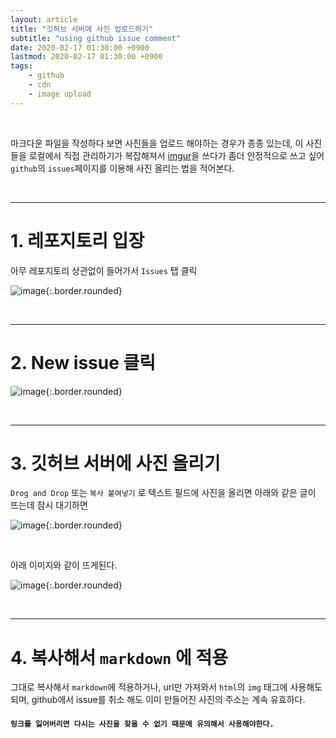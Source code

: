 ```yaml
---
layout: article
title: "깃허브 서버에 사진 업로드하기"
subtitle: "using github issue comment"
date: 2020-02-17 01:30:00 +0900
lastmod: 2020-02-17 01:30:00 +0900
tags: 
    - github
    - cdn
    - image upload
---
```


<br>

마크다운 파일을 작성하다 보면 사진들을 업로드 해야하는 경우가 종종 있는데, 이 사진들을 로컬에서 직접 관리하기가 복잡해져서 [imgur](https://imgur.com/)을 쓰다가 좀더 안정적으로 쓰고 싶어 `github`의 `issues`페이지를 이용해 사진 올리는 법을 적어본다.

<br>

---

# 1. 레포지토리 입장

아무 레포지토리 상관없이 들어가서 `Issues` 탭 클릭

![image](https://user-images.githubusercontent.com/59393359/74649540-233e9d00-51c3-11ea-819d-4f0e54f54fd2.png){:.border.rounded}

<br>

---

# 2. New issue 클릭
![image](https://user-images.githubusercontent.com/59393359/74649583-35204000-51c3-11ea-9e97-39ddba6083c4.png){:.border.rounded}

<br>

---

# 3. 깃허브 서버에 사진 올리기

`Drog and Drop` 또는 `복사 붙여넣기` 로 텍스트 필드에 사진을 올리면 아래와 같은 글이 뜨는데 잠시 대기하면

![image](https://user-images.githubusercontent.com/59393359/74649658-54b76880-51c3-11ea-93c4-f0c737d117a3.png){:.border.rounded}

<br>

아래 이미지와 같이 뜨게된다.

![image](https://user-images.githubusercontent.com/59393359/74649696-6dc01980-51c3-11ea-979c-24a267cb8773.png){:.border.rounded}

<br>

---

# 4. 복사해서 `markdown` 에 적용

그대로 복사해서 `markdown`에 적용하거나, url만 가져와서 `html`의 `img` 태그에 사용해도 되며, github에서 issue를 취소 해도 이미 만들어진 사진의 주소는 계속 유효하다.

#### `링크를 잃어버리면 다시는 사진을 찾을 수 없기 때문에 유의해서 사용해야한다.`

<br><br><br><br>